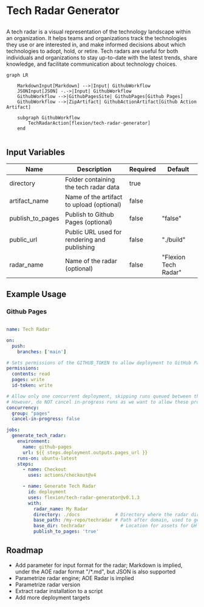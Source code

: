 # Tech Radar Generator

##
A tech radar is a visual representation of the technology landscape within an organization. It helps teams and organizations track the technologies they use or are interested in, and make informed decisions about which technologies to adopt, hold, or retire. Tech radars are useful for both individuals and organizations to stay up-to-date with the latest trends, share knowledge, and facilitate communication about technology choices.

```mermaid
graph LR

    MarkdownInput[Markdown] -->|Input| GithubWorkflow
    JSONInput[JSON] -.->|Input| GithubWorkflow
    GithubWorkflow -->|GithubPagesSite| GithubPages[Github Pages]
    GithubWorkflow -->|ZipArtifact| GithubActionArtifact[Github Action Artifact]

    subgraph GithubWorkflow
        TechRadarAction[flexion/tech-radar-generator]
    end


```
## Input Variables

| Name             | Description                                      | Required | Default             |
|------------------|--------------------------------------------------|----------|---------------------|
| directory        | Folder containing the tech radar data            | true     |                     |
| artifact_name    | Name of the artifact to upload (optional)        | false    |                     |
| publish_to_pages | Publish to Github Pages (optional)               | false    | "false"             |
| public_url       | Public URL used for rendering and publishing     | false    | "./build"           |
| radar_name       | Name of the radar (optional)                     | false    | "Flexion Tech Radar"|

## Example Usage

### Github Pages

```yaml

name: Tech Radar

on:
  push:
    branches: ['main']

# Sets permissions of the GITHUB_TOKEN to allow deployment to GitHub Pages
permissions:
  contents: read
  pages: write
  id-token: write

# Allow only one concurrent deployment, skipping runs queued between the run in-progress and latest queued.
# However, do NOT cancel in-progress runs as we want to allow these production deployments to complete.
concurrency:
  group: "pages"
  cancel-in-progress: false

jobs:
  generate_tech_radar:
    environment:
      name: github-pages
      url: ${{ steps.deployment.outputs.pages_url }}
    runs-on: ubuntu-latest
    steps:
      - name: Checkout
        uses: actions/checkout@v4

      - name: Generate Tech Radar
        id: deployment
        uses: flexion/tech-radar-generator@v0.1.3
        with:
          radar_name: My Radar
          directory: ./docs             # Directory where the radar directory is located
          base_path: /my-repo/techradar # Path after domain, used to generate assets
          base_dir: techradar             # Location for assets for GH Pages
          publish_to_pages: 'true'

```

## Roadmap

- Add parameter for input format for the radar; Markdown is implied, under the AOE radar format "<version>/*.md", but JSON is also supported
- Parametrize radar engine; AOE Radar is implied
- Parametrize radar version
- Extract radar installation to a script
- Add more deployment targets


